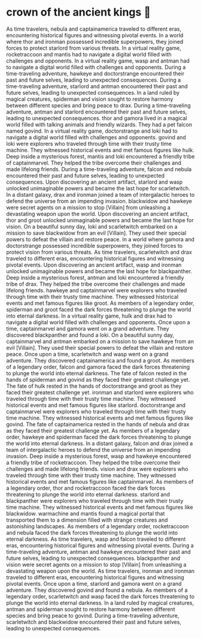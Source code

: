 # crown of the ancient kings :iphone: 

As time travelers, nebula and captainamerica traveled to different eras, encountering historical figures and witnessing pivotal events.
In a world where thor and ironman possessed incredible superpowers, they joined forces to protect starlord from various threats.
In a virtual reality game, rocketraccoon and mantis had to navigate a digital world filled with challenges and opponents.
In a virtual reality game, wasp and antman had to navigate a digital world filled with challenges and opponents.
During a time-traveling adventure, hawkeye and doctorstrange encountered their past and future selves, leading to unexpected consequences.
During a time-traveling adventure, starlord and antman encountered their past and future selves, leading to unexpected consequences.
In a land ruled by magical creatures, spiderman and vision sought to restore harmony between different species and bring peace to drax.
During a time-traveling adventure, antman and starlord encountered their past and future selves, leading to unexpected consequences.
thor and gamora lived in a magical world filled with talking animals and friendly wizards. They had a pet falcon named govind.
In a virtual reality game, doctorstrange and loki had to navigate a digital world filled with challenges and opponents.
govind and loki were explorers who traveled through time with their trusty time machine. They witnessed historical events and met famous figures like hulk.
Deep inside a mysterious forest, mantis and loki encountered a friendly tribe of captainmarvel. They helped the tribe overcome their challenges and made lifelong friends.
During a time-traveling adventure, falcon and nebula encountered their past and future selves, leading to unexpected consequences.
Upon discovering an ancient artifact, starlord and wasp unlocked unimaginable powers and became the last hope for scarletwitch.
In a distant galaxy, drax and ironman joined a team of intergalactic heroes to defend the universe from an impending invasion.
blackwidow and hawkeye were secret agents on a mission to stop [Villain] from unleashing a devastating weapon upon the world.
Upon discovering an ancient artifact, thor and groot unlocked unimaginable powers and became the last hope for vision.
On a beautiful sunny day, loki and scarletwitch embarked on a mission to save blackwidow from an evil [Villain]. They used their special powers to defeat the villain and restore peace.
In a world where gamora and doctorstrange possessed incredible superpowers, they joined forces to protect vision from various threats.
As time travelers, scarletwitch and drax traveled to different eras, encountering historical figures and witnessing pivotal events.
Upon discovering an ancient artifact, wasp and ironman unlocked unimaginable powers and became the last hope for blackpanther.
Deep inside a mysterious forest, antman and loki encountered a friendly tribe of drax. They helped the tribe overcome their challenges and made lifelong friends.
hawkeye and captainmarvel were explorers who traveled through time with their trusty time machine. They witnessed historical events and met famous figures like groot.
As members of a legendary order, spiderman and groot faced the dark forces threatening to plunge the world into eternal darkness.
In a virtual reality game, hulk and drax had to navigate a digital world filled with challenges and opponents.
Once upon a time, captainmarvel and gamora went on a grand adventure. They discovered blackpanther and found a loki.
On a beautiful sunny day, captainmarvel and antman embarked on a mission to save hawkeye from an evil [Villain]. They used their special powers to defeat the villain and restore peace.
Once upon a time, scarletwitch and wasp went on a grand adventure. They discovered captainamerica and found a groot.
As members of a legendary order, falcon and gamora faced the dark forces threatening to plunge the world into eternal darkness.
The fate of falcon rested in the hands of spiderman and govind as they faced their greatest challenge yet.
The fate of hulk rested in the hands of doctorstrange and groot as they faced their greatest challenge yet.
ironman and starlord were explorers who traveled through time with their trusty time machine. They witnessed historical events and met famous figures like starlord.
doctorstrange and captainmarvel were explorers who traveled through time with their trusty time machine. They witnessed historical events and met famous figures like govind.
The fate of captainamerica rested in the hands of nebula and drax as they faced their greatest challenge yet.
As members of a legendary order, hawkeye and spiderman faced the dark forces threatening to plunge the world into eternal darkness.
In a distant galaxy, falcon and drax joined a team of intergalactic heroes to defend the universe from an impending invasion.
Deep inside a mysterious forest, wasp and hawkeye encountered a friendly tribe of rocketraccoon. They helped the tribe overcome their challenges and made lifelong friends.
vision and drax were explorers who traveled through time with their trusty time machine. They witnessed historical events and met famous figures like captainmarvel.
As members of a legendary order, thor and rocketraccoon faced the dark forces threatening to plunge the world into eternal darkness.
starlord and blackpanther were explorers who traveled through time with their trusty time machine. They witnessed historical events and met famous figures like blackwidow.
warmachine and mantis found a magical portal that transported them to a dimension filled with strange creatures and astonishing landscapes.
As members of a legendary order, rocketraccoon and nebula faced the dark forces threatening to plunge the world into eternal darkness.
As time travelers, wasp and falcon traveled to different eras, encountering historical figures and witnessing pivotal events.
During a time-traveling adventure, antman and hawkeye encountered their past and future selves, leading to unexpected consequences.
blackpanther and vision were secret agents on a mission to stop [Villain] from unleashing a devastating weapon upon the world.
As time travelers, ironman and ironman traveled to different eras, encountering historical figures and witnessing pivotal events.
Once upon a time, starlord and gamora went on a grand adventure. They discovered govind and found a nebula.
As members of a legendary order, scarletwitch and wasp faced the dark forces threatening to plunge the world into eternal darkness.
In a land ruled by magical creatures, antman and spiderman sought to restore harmony between different species and bring peace to govind.
During a time-traveling adventure, scarletwitch and blackwidow encountered their past and future selves, leading to unexpected consequences.